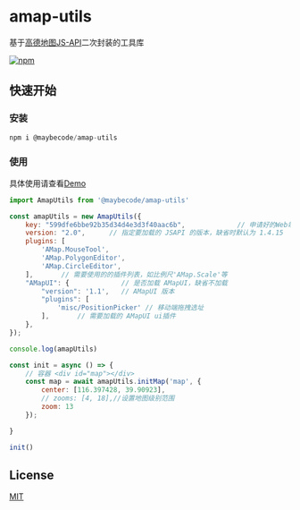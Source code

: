 # amap-utils

基于[高德地图JS-API](https://lbs.amap.com/api/jsapi-v2/guide/abc/load)二次封装的工具库

[![npm](https://img.shields.io/npm/v/@maybecode/amap-utils.svg)](https://www.npmjs.com/package/@maybecode/amap-utils)


## 快速开始

### 安装
```js
npm i @maybecode/amap-utils
```

### 使用

具体使用请查看[Demo](./examples/html/index.html)

```js
import AmapUtils from '@maybecode/amap-utils'

const amapUtils = new AmapUtils({
    key: "599dfe6bbe92b35d34d4e3d3f40aac6b",             // 申请好的Web端开发者Key，首次调用 load 时必填
    version: "2.0",      // 指定要加载的 JSAPI 的版本，缺省时默认为 1.4.15
    plugins: [
        'AMap.MouseTool',
        'AMap.PolygonEditor',
        'AMap.CircleEditor',
    ],       // 需要使用的的插件列表，如比例尺'AMap.Scale'等
    "AMapUI": {             // 是否加载 AMapUI，缺省不加载
        "version": '1.1',   // AMapUI 版本
        "plugins": [
            'misc/PositionPicker' // 移动端拖拽选址
        ],       // 需要加载的 AMapUI ui插件
    },
});

console.log(amapUtils)

const init = async () => {
    // 容器 <div id="map"></div>
    const map = await amapUtils.initMap('map', {
        center: [116.397428, 39.90923],
        // zooms: [4, 18],//设置地图级别范围
        zoom: 13
    });

}

init()

```


## License

[MIT](./README.md)